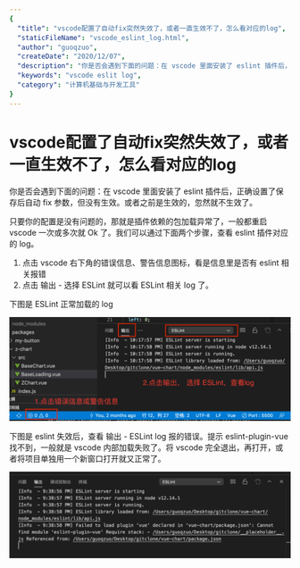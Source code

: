 ```yaml
---
{
  "title": "vscode配置了自动fix突然失效了，或者一直生效不了，怎么看对应的log",
  "staticFileName": "vscode_eslint_log.html",
  "author": "guoqzuo",
  "createDate": "2020/12/07",
  "description": "你是否会遇到下面的问题：在 vscode 里面安装了 eslint 插件后，正确设置了保存后自动 fix 参数，但没有生效。或者之前是生效的。忽然就不生效了。只要你的配置是没有问题的，那就是插件以来的包加载异常了，一般都重启几次就Ok了。那怎么看 eslint 对应的log呢？可以分下面两步 1. 点击 vscode 右下角的错误信息、警告信息图标，看是信息里是否有 eslint 相关报 2. 点击 输出 - 选择 ESLint 就可以看 ESLint 相关 log 了。",
  "keywords": "vscode eslit log",
  "category": "计算机基础与开发工具"
}
---
```

# vscode配置了自动fix突然失效了，或者一直生效不了，怎么看对应的log
你是否会遇到下面的问题：在 vscode 里面安装了 eslint 插件后，正确设置了保存后自动 fix 参数，但没有生效。或者之前是生效的，忽然就不生效了。

只要你的配置是没有问题的，那就是插件依赖的包加载异常了，一般都重启 vscode 一次或多次就 Ok 了。我们可以通过下面两个步骤，查看 eslint 插件对应的 log。
1. 点击 vscode 右下角的错误信息、警告信息图标，看是信息里是否有 eslint 相关报错
2. 点击 输出 - 选择 ESLint 就可以看 ESLint 相关 log 了。

下图是 ESLint 正常加载的 log

![vscode_eslint_log.png](../../../images/blog/devtools/vscode_eslint_log.png)

下图是 eslint 失效后，查看 输出 - ESLint log 报的错误。提示 eslint-plugin-vue 找不到，一般就是 vscode 内部加载失败了。将 vscode 完全退出，再打开，或者将项目单独用一个新窗口打开就又正常了。

![vscode_eslint_log_2.png](../../../images/blog/devtools/vscode_eslint_log_2.png)
